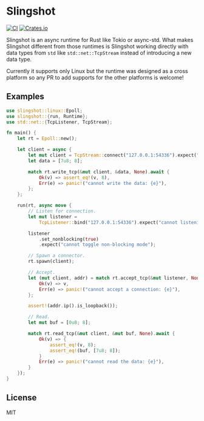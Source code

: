 # Slingshot
[![CI](https://github.com/ultimicro/slingshot/actions/workflows/ci.yml/badge.svg)](https://github.com/ultimicro/slingshot/actions/workflows/ci.yml)
[![Crates.io](https://img.shields.io/crates/v/slingshot)](https://crates.io/crates/slingshot)

Slingshot is an async runtime for Rust like Tokio or async-std. What makes Slingshot different from those runtimes is Slingshot working directly with data types from `std` like `std::net::TcpStream` instead of introducing a new data type.

Currently it supports only Linux but the runtime was designed as a cross platform so any PR to add supports for the other platforms is welcome!

## Examples

```rust
use slingshot::linux::Epoll;
use slingshot::{run, Runtime};
use std::net::{TcpListener, TcpStream};

fn main() {
    let rt = Epoll::new();

    let client = async {
        let mut client = TcpStream::connect("127.0.0.1:54336").expect("cannot connect to :54336");
        let data = [7u8; 8];

        match rt.write_tcp(&mut client, &data, None).await {
            Ok(v) => assert_eq!(v, 8),
            Err(e) => panic!("cannot write the data: {e}"),
        };
    };

    run(rt, async move {
        // Listen for connection.
        let mut listener =
            TcpListener::bind("127.0.0.1:54336").expect("cannot listening on :54336");

        listener
            .set_nonblocking(true)
            .expect("cannot toggle non-blocking mode");

        // Spawn a connector.
        rt.spawn(client);

        // Accept.
        let (mut client, addr) = match rt.accept_tcp(&mut listener, None).await {
            Ok(v) => v,
            Err(e) => panic!("cannot accept a connection: {e}"),
        };

        assert!(addr.ip().is_loopback());

        // Read.
        let mut buf = [0u8; 8];

        match rt.read_tcp(&mut client, &mut buf, None).await {
            Ok(v) => {
                assert_eq!(v, 8);
                assert_eq!(buf, [7u8; 8]);
            }
            Err(e) => panic!("cannot read the data: {e}"),
        }
    });
}

```

## License

MIT

